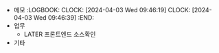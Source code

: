 - 메모
  :LOGBOOK:
  CLOCK: [2024-04-03 Wed 09:46:19]
  CLOCK: [2024-04-03 Wed 09:46:39]
  :END:
- 업무
	- LATER 프론트엔드 소스확인
- 기타